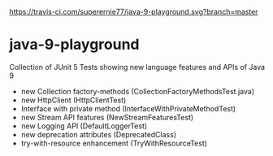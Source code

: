 https://travis-ci.com/superernie77/java-9-playground.svg?branch=master

# java-9-playground

Collection of JUnit 5 Tests showing new language features and APIs of Java 9

- new Collection factory-methods (CollectionFactoryMethodsTest.java)
- new HttpClient (HttpClientTest)
- Interface with private method (InterfaceWithPrivateMethodTest)
- new Stream API features (NewStreamFeaturesTest)
- new Logging API (DefaultLoggerTest)
- new deprecation attributes (DeprecatedClass)
- try-with-resource enhancement (TryWithResourceTest)